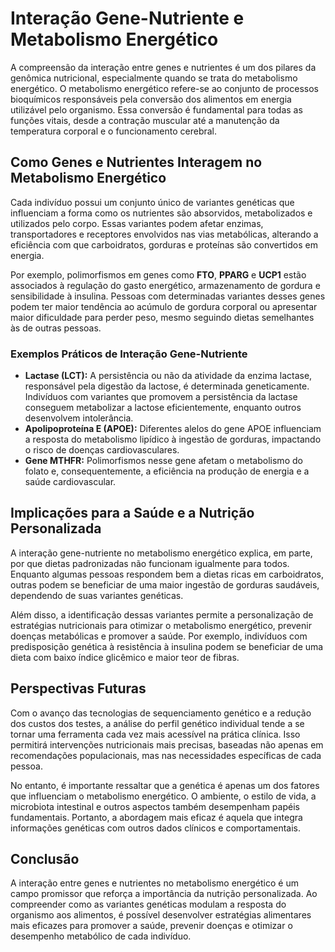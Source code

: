 
# Interação Gene-Nutriente e Metabolismo Energético

A compreensão da interação entre genes e nutrientes é um dos pilares da genômica nutricional, especialmente quando se trata do metabolismo energético. O metabolismo energético refere-se ao conjunto de processos bioquímicos responsáveis pela conversão dos alimentos em energia utilizável pelo organismo. Essa conversão é fundamental para todas as funções vitais, desde a contração muscular até a manutenção da temperatura corporal e o funcionamento cerebral.

## Como Genes e Nutrientes Interagem no Metabolismo Energético

Cada indivíduo possui um conjunto único de variantes genéticas que influenciam a forma como os nutrientes são absorvidos, metabolizados e utilizados pelo corpo. Essas variantes podem afetar enzimas, transportadores e receptores envolvidos nas vias metabólicas, alterando a eficiência com que carboidratos, gorduras e proteínas são convertidos em energia.

Por exemplo, polimorfismos em genes como **FTO**, **PPARG** e **UCP1** estão associados à regulação do gasto energético, armazenamento de gordura e sensibilidade à insulina. Pessoas com determinadas variantes desses genes podem ter maior tendência ao acúmulo de gordura corporal ou apresentar maior dificuldade para perder peso, mesmo seguindo dietas semelhantes às de outras pessoas.

### Exemplos Práticos de Interação Gene-Nutriente

- **Lactase (LCT):** A persistência ou não da atividade da enzima lactase, responsável pela digestão da lactose, é determinada geneticamente. Indivíduos com variantes que promovem a persistência da lactase conseguem metabolizar a lactose eficientemente, enquanto outros desenvolvem intolerância.
- **Apolipoproteína E (APOE):** Diferentes alelos do gene APOE influenciam a resposta do metabolismo lipídico à ingestão de gorduras, impactando o risco de doenças cardiovasculares.
- **Gene MTHFR:** Polimorfismos nesse gene afetam o metabolismo do folato e, consequentemente, a eficiência na produção de energia e a saúde cardiovascular.

## Implicações para a Saúde e a Nutrição Personalizada

A interação gene-nutriente no metabolismo energético explica, em parte, por que dietas padronizadas não funcionam igualmente para todos. Enquanto algumas pessoas respondem bem a dietas ricas em carboidratos, outras podem se beneficiar de uma maior ingestão de gorduras saudáveis, dependendo de suas variantes genéticas.

Além disso, a identificação dessas variantes permite a personalização de estratégias nutricionais para otimizar o metabolismo energético, prevenir doenças metabólicas e promover a saúde. Por exemplo, indivíduos com predisposição genética à resistência à insulina podem se beneficiar de uma dieta com baixo índice glicêmico e maior teor de fibras.

## Perspectivas Futuras

Com o avanço das tecnologias de sequenciamento genético e a redução dos custos dos testes, a análise do perfil genético individual tende a se tornar uma ferramenta cada vez mais acessível na prática clínica. Isso permitirá intervenções nutricionais mais precisas, baseadas não apenas em recomendações populacionais, mas nas necessidades específicas de cada pessoa.

No entanto, é importante ressaltar que a genética é apenas um dos fatores que influenciam o metabolismo energético. O ambiente, o estilo de vida, a microbiota intestinal e outros aspectos também desempenham papéis fundamentais. Portanto, a abordagem mais eficaz é aquela que integra informações genéticas com outros dados clínicos e comportamentais.

## Conclusão

A interação entre genes e nutrientes no metabolismo energético é um campo promissor que reforça a importância da nutrição personalizada. Ao compreender como as variantes genéticas modulam a resposta do organismo aos alimentos, é possível desenvolver estratégias alimentares mais eficazes para promover a saúde, prevenir doenças e otimizar o desempenho metabólico de cada indivíduo.
```

